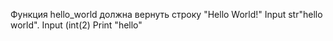 Функция hello_world должна вернуть строку "Hello World!"
Input str"hello world".
Input (int(2)
Print "hello"

